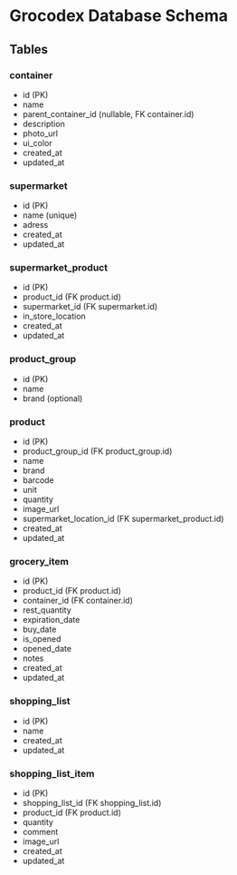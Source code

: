 # Grocodex Database Schema

## Tables

### container
- id (PK)
- name
- parent_container_id (nullable, FK container.id)
- description
- photo_url
- ui_color
- created_at
- updated_at

### supermarket
- id (PK)
- name (unique)
- adress
- created_at
- updated_at

### supermarket_product
- id (PK)
- product_id (FK product.id)
- supermarket_id (FK supermarket.id)
- in_store_location
- created_at
- updated_at

### product_group
- id (PK)
- name
- brand (optional)

### product
- id (PK)
- product_group_id (FK product_group.id)
- name
- brand
- barcode
- unit
- quantity
- image_url
- supermarket_location_id (FK supermarket_product.id)
- created_at
- updated_at

### grocery_item
- id (PK)
- product_id (FK product.id)
- container_id (FK container.id)
- rest_quantity
- expiration_date
- buy_date
- is_opened
- opened_date
- notes
- created_at
- updated_at

### shopping_list
- id (PK)
- name
- created_at
- updated_at

### shopping_list_item
- id (PK)
- shopping_list_id (FK shopping_list.id)
- product_id (FK product.id)
- quantity
- comment
- image_url
- created_at
- updated_at

